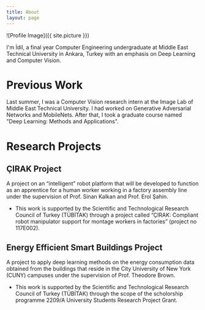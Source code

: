 ```yaml
---
title: About
layout: page
---
```

![Profile Image]({{ site.picture }})

<p>
I'm İdil, a final year Computer Engineering undergraduate at Middle East Technical University in Ankara, Turkey with an emphasis on Deep Learning and Computer Vision. 
</p>
<p>
  
<h1> Previous Work </h1>
Last summer, I was a Computer Vision research intern at the Image Lab of Middle East Technical University. I had worked on Generative Adversarial Networks and MobileNets. After that, I took a graduate course named "Deep Learning: Methods and Applications". 
  
<h1> Research Projects </h1>
  <h2> ÇIRAK Project </h2>
  A project on an “intelligent” robot platform that will be developed to function as an apprentice for a human worker working in a factory assembly line under the supervision of Prof. Sinan Kalkan and Prof. Erol Şahin.
  <ul>
  <li>This work is supported by the Scientific and Technological Research Council of Turkey (TÜBİTAK) through a project called “ÇIRAK: Compliant robot manipulator support for montage workers in factories” (project no 117E002).</li>
  </ul>
  
  
  <h2> Energy Efficient Smart Buildings Project </h2>
  A project to apply deep learning methods on the energy consumption data obtained from the buildings that reside in the City University of New York (CUNY) campuses under the supervision of Prof. Theodore Brown.
  <ul>
  <li>This work is supported by the Scientific and Technological Research Council of Turkey (TÜBİTAK) through the scope of the scholorship programme 2209/A University Students Research Project Grant.</li>
  <ul>
</p>
